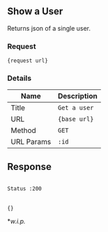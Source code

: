 ## Show a User
Returns json of a single user.

### Request 
`{request url}`

### Details

|Name | Description|
| ------| ------ |
|Title| `Get a user`|
|URL| `{base url}`|
|Method| `GET`|
|URL Params| `:id`|

## Response
<code>
Status :200 
</code>
<br>
<code>
{}
</code>

**w.i.p.*
